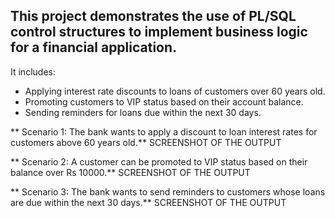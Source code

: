 ## This project demonstrates the use of PL/SQL control structures to implement business logic for a financial application.
 It includes:
 - Applying interest rate discounts to loans of customers over 60 years old.
 - Promoting customers to VIP status based on their account balance.
 - Sending reminders for loans due within the next 30 days. 

 ** Scenario 1: The bank wants to apply a discount to loan interest rates for customers above 60 years old.**
 SCREENSHOT OF THE OUTPUT


 ** Scenario 2: A customer can be promoted to VIP status based on their balance over Rs 10000.**
  SCREENSHOT OF THE OUTPUT


** Scenario 3: The bank wants to send reminders to customers whose loans are due within the next 30 days.**
  SCREENSHOT OF THE OUTPUT
